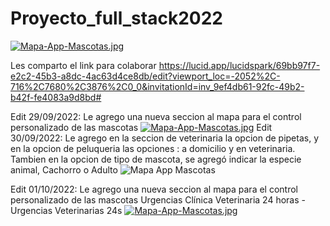 # Proyecto_full_stack2022

[![Mapa-App-Mascotas.jpg](https://i.postimg.cc/fLYsrj2n/Mapa-App-Mascotas.jpg)](https://postimg.cc/Q9NvB5Z0)

Les comparto el link para colaborar 
https://lucid.app/lucidspark/69bb97f7-e2c2-45b3-a8dc-4ac63d4ce8db/edit?viewport_loc=-2052%2C-716%2C7680%2C3876%2C0_0&invitationId=inv_9ef4db61-92fc-49b2-b42f-fe4083a9d8bd#

Edit 29/09/2022:
Le agrego una nueva seccion al mapa para el control personalizado de las mascotas
[![Mapa-App-Mascotas.jpg](https://i.postimg.cc/3NBWDVZf/Mapa-App-Mascotas.jpg)](https://postimg.cc/m1PTvdJ7)
Edit 30/09/2022:
Le agrego en la seccion de veterinaria la opcion de pipetas, y en la opcion de peluqueria las opciones : a domicilio y en veterinaria.
Tambien en la opcion de tipo de mascota, se agregó indicar la especie animal, Cachorro o Adulto
![Mapa App Mascotas](https://user-images.githubusercontent.com/106636394/193378241-95de8ad6-11e2-4956-bb78-83d1bbb22324.jpeg)

Edit 01/10/2022:
Le agrego una nueva seccion al mapa para el control personalizado de las mascotas
Urgencias Clínica Veterinaria 24 horas - Urgencias Veterinarias 24s
[![Mapa-App-Mascotas.jpg](https://veterinariazoovet.com/wp-content/uploads/2020/02/wp-clinicas-veterinarias-1960x1206-2.jpg)](https://clivet24hs.com.ar/)
